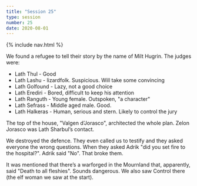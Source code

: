 ```yaml
---
title: "Session 25"
type: session
number: 25
date: 2020-08-01
---
```


{% include nav.html %}

We found a refugee to tell their story by the name of Milt Hugrin.
The judges were:

- Lath Thul - Good
- Lath Lashu - lizardfolk. Suspicious. Will take some convincing
- Lath Golfound - Lazy, not a good choice
- Lath Erediri - Bored, difficult to keep his attention
- Lath Ranguth - Young female. Outspoken, "a character"
- Lath Sefrass - Middle aged male. Good.
- Lath Halkeras - Human, serious and stern. Likely to control the jury

The top of the house, "Valgen d’Jorasco", architected the whole plan. Zelon Jorasco was Lath Sharbul’s contact.

We destroyed the defence. They even called us to testify and they asked everyone the wrong questions. When they asked Adrik "did you set fire to the hospital?". Adrik said "No". That broke them.

It was mentioned that there’s a warforged in the Mournland that, apparently, said "Death to all fleshies". Sounds dangerous.
We also saw Control there (the elf woman we saw at the start).